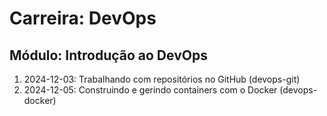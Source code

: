 # Carreira: DevOps
## Módulo: Introdução ao DevOps
1. 2024-12-03: Trabalhando com repositórios no GitHub (devops-git)
2. 2024-12-05: Construindo e gerindo containers com o Docker (devops-docker)